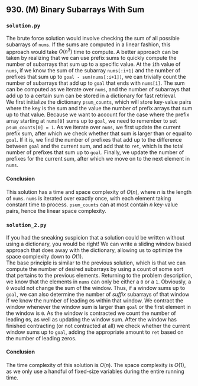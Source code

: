 ## 930. (M) Binary Subarrays With Sum

### `solution.py`
The brute force solution would involve checking the sum of all possible subarrays of `nums`. If the sums are computed in a linear fashion, this approach would take $O(n^3)$ time to compute. A better approach can be taken by realizing that we can use prefix sums to quickly compute the number of subarrays that sum up to a specific value. At the `i`th value of `nums`, if we know the sum of the subarray `nums[:i+1]` and the number of prefixes that sum up to `goal - sum(nums[:i+1])`, we can trivially count the number of subarrays that add up to `goal` that ends with `nums[i]`. The sum can be computed as we iterate over `nums`, and the number of subarrays that add up to a certain sum can be stored in a dictionary for fast retrieval.  
We first initialize the dictionary `psum_counts`, which will store key-value pairs where the key is the sum and the value the number of prefix arrays that sum up to that value. Because we want to account for the case where the prefix array starting at `nums[0]` sums up to `goal`, we need to remember to set `psum_counts[0] = 1`. As we iterate over `nums`, we first update the current prefix sum, after which we check whether that sum is larger than or equal to `goal`. If it is, we find the number of prefixes that add up to the difference between `goal` and the current sum, and add that to `ret`, which is the total number of prefixes that sum up to `goal`. Finally, we update the number of prefixes for the current sum, after which we move on to the next element in `nums`.  

#### Conclusion
This solution has a time and space complexity of $O(n)$, where $n$ is the length of `nums`. `nums` is iterated over exactly once, with each element taking constant time to process. `psum_counts` can at most contain $n$ key-value pairs, hence the linear space complexity.  
  


### `solution_2.py`
If you had the sneaking suspicion that a solution could be written without using a dictionary, you would be right! We can write a sliding window based approach that does away with the dictionary, allowing us to optimize the space complexity down to $O(1)$.  
The base principle is similar to the previous solution, which is that we can compute the number of desired subarrays by using a count of some sort that pertains to the previous elements. Returning to the problem description, we know that the elements in `nums` can only be either a `0` or a `1`. Obviously, a `0` would not change the sum of the window. Thus, if a window sums up to `goal`, we can also determine the number of *suffix* subarrays of that window if we know the number of leading `0`s within that window. We contract the window whenever the window sum is larger than `goal` or the first element in the window is `0`. As the window is contracted we count the number of leading `0`s, as well as updating the window sum. After the window has finished contracting (or not contracted at all) we check whether the current window sums up to `goal`, adding the appropriate amount to `ret` based on the number of leading zeros.  

#### Conclusion
The time complexity of this solution is $O(n)$. The space complexity is $O(1)$, as we only use a handful of fixed-size variables during the entire running time.  
  

